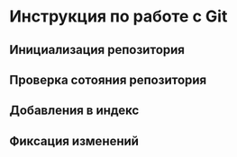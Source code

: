 # **Инструкция по работе с Git**

## Инициализация репозитория

## Проверка сотояния репозитория

## Добавления в индекс

## Фиксация изменений